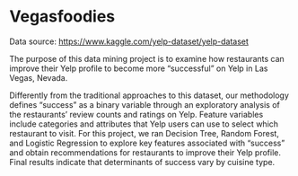 # Vegasfoodies
Data source: https://www.kaggle.com/yelp-dataset/yelp-dataset

The purpose of this data mining project is to examine how restaurants can improve their Yelp profile to become more “successful” on Yelp in Las Vegas, Nevada. 

Differently from the traditional approaches to this dataset, our methodology defines “success” as a binary variable through an exploratory analysis of the restaurants’ review counts and ratings on Yelp. Feature variables include categories and attributes that Yelp users can use to select which restaurant to visit. For this project, we ran Decision Tree, Random Forest, and Logistic Regression to explore key features associated with “success” and obtain recommendations for restaurants to improve their Yelp profile. Final results indicate that determinants of success vary by cuisine type.

